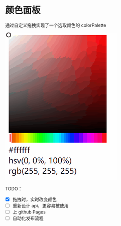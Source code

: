 # 颜色面板

通过自定义拖拽实现了一个选取颜色的 colorPalette

![gif](https://raw.githubusercontent.com/LingHS/rc-color-palette/master/color-palette-demo.gif)

TODO：

- [x] 拖拽时，实时改变颜色
- [ ] 重新设计 api，更容易被使用
- [ ] 上 github Pages
- [ ] 自动化发布流程
